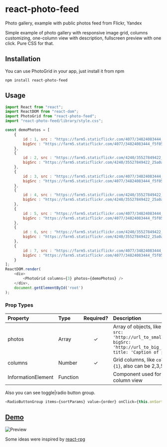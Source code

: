 # react-photo-feed
Photo gallery, example with public photos feed from Flickr, Yandex

Simple example of photo gallery with responsive image grid, columns customizing, one-column view with description, fullscreen preview with 
one click.  Pure CSS for that.


## Installation
You can use PhotoGrid in your app, just install it from npm

`npm install react-photo-feed`

## Usage

````js
import React from "react";
import ReactDOM from "react-dom";
import PhotoGrid from "react-photo-feed";
import "react-photo-feed/library/style.css";

const demoPhotos = [
	{
		id : 1, src : "https://farm5.staticflickr.com/4077/34824083444_f5f050e31c_n.jpg",
		bigSrc : "https://farm5.staticflickr.com/4077/34824083444_f5f050e31c_b.jpg"
	},
	{
		id : 2, src : "https://farm5.staticflickr.com/4240/35527849422_25a0a67df6_n.jpg",
		bigSrc : "https://farm5.staticflickr.com/4240/35527849422_25a0a67df6_b.jpg"
	},
	{
		id : 3, src : "https://farm5.staticflickr.com/4077/34824083444_f5f050e31c_n.jpg",
		bigSrc : "https://farm5.staticflickr.com/4077/34824083444_f5f050e31c_b.jpg"
	},
	{
		id : 4, src : "https://farm5.staticflickr.com/4240/35527849422_25a0a67df6_n.jpg",
		bigSrc : "https://farm5.staticflickr.com/4240/35527849422_25a0a67df6_b.jpg"
	},
	{
		id : 5, src : "https://farm5.staticflickr.com/4077/34824083444_f5f050e31c_n.jpg",
		bigSrc : "https://farm5.staticflickr.com/4077/34824083444_f5f050e31c_b.jpg"
	},
	{
		id : 6, src : "https://farm5.staticflickr.com/4240/35527849422_25a0a67df6_n.jpg",
		bigSrc : "https://farm5.staticflickr.com/4240/35527849422_25a0a67df6_b.jpg"
	},
	{
		id : 7, src : "https://farm5.staticflickr.com/4077/34824083444_f5f050e31c_n.jpg",
		bigSrc : "https://farm5.staticflickr.com/4077/34824083444_f5f050e31c_b.jpg"
	}
];
ReactDOM.render(
	<div>
		<PhotoGrid columns={3} photos={demoPhotos} />
	</div>,
	document.getElementById('root')
);
`````

### Prop Types
| Property | Type | Required? | Description |
|:---|:---|:---:|:---|
| photos | Array | ✓ | Array of objects, like `[{id: 1, src: 'http://url_to_small_image', bigSrc: 'http://url_to_big_image', title: 'Caption of photo'}]` |
| columns | Number | ✓ | Grid columns, like `columns={1}`, also can be 2,3,5 |
| InformationElement | Function |  | Component used for one-column view |



Also you can see toggle|radio button group.
```javascript
<RadioButtonGroup items={sortParams} value={order} onClick={this.onSortClick.bind(this)} type="default"/>
```
## [Demo](http://lkazberova.github.io/react-photo-feed/)

![Preview](https://s31.postimg.org/e2eejik3v/Untitled_GIF.gif)

Some ideas were inspired by [react-rpg](https://github.com/James-Oldfield/react-rpg)
